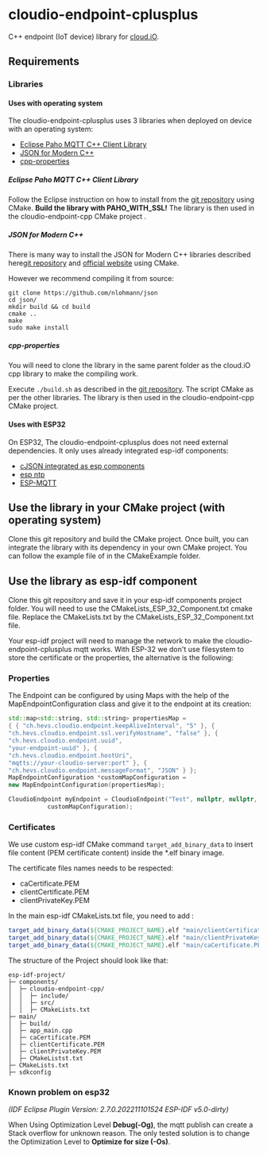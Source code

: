 # cloudio-endpoint-cplusplus
C++ endpoint (IoT device) library for [cloud.iO](https://cloudio.hevs.ch).
## Requirements

### Libraries

#### Uses with operating system
The cloudio-endpoint-cplusplus uses 3 libraries when deployed on device with an operating system:

- [Eclipse Paho MQTT C++ Client Library](https://github.com/eclipse/paho.mqtt.cpp)
- [JSON for Modern C++](https://github.com/nlohmann/json)
- [cpp-properties](https://github.com/fredyw/cpp-properties/)

##### Eclipse Paho MQTT C++ Client Library

Follow the Eclipse instruction on how to install from the [git repository](https://github.com/eclipse/paho.mqtt.cpp)
using CMake.
**Build the library with PAHO_WITH_SSL!** The library is then used in the cloudio-endpoint-cpp CMake project .

##### JSON for Modern C++

There is many way to install the JSON for Modern C++ libraries described here[git repository](https://github.com/nlohmann/json) and
[official website](https://json.nlohmann.me/integration/CMake/) using CMake.

However we recommend compiling it from source:
```
git clone https://github.com/nlohmann/json
cd json/
mkdir build && cd build
cmake ..
make
sudo make install
```


##### cpp-properties

You will need to clone the library in the same parent folder as the cloud.iO cpp library to make the compiling work.

Execute ```./build.sh``` as described in the [git repository](https://github.com/fredyw/cpp-properties/). The script
CMake as per the other libraries. The library is then used in the cloudio-endpoint-cpp CMake project.

#### Uses with ESP32
On ESP32, The cloudio-endpoint-cplusplus does not need external dependencies. It only uses already integrated esp-idf components:

- [cJSON integrated as esp components](https://github.com/DaveGamble/cJSON)
- [esp ntp](https://docs.espressif.com/projects/esp-idf/en/latest/esp32/api-reference/system/system_time.html)
- [ESP-MQTT](https://docs.espressif.com/projects/esp-idf/en/latest/esp32/api-reference/protocols/mqtt.html)

## Use the library in your CMake project (with operating system)

Clone this git repository and build the CMake project.
Once built, you can integrate the library with its dependency in your own CMake project. You can follow the example file
of in the CMakeExample folder.

## Use the library as esp-idf component
Clone this git repository and save it in your esp-idf components project folder. You will need to use the 
CMakeLists_ESP_32_Component.txt cmake file. Replace the CMakeLists.txt by the CMakeLists_ESP_32_Component.txt file. 

Your esp-idf project will need to manage the network to make the cloudio-endpoint-cplusplus mqtt works. With ESP-32 we 
don't use filesystem to store the certificate or the properties, the alternative is the following:

### Properties
The Endpoint can be configured by using Maps with the help of the MapEndpointConfiguration class and give it to the 
endpoint at its creation:
 ``` c++
std::map<std::string, std::string> propertiesMap =
{ { "ch.hevs.cloudio.endpoint.keepAliveInterval", "5" }, {
"ch.hevs.cloudio.endpoint.ssl.verifyHostname", "false" }, {
"ch.hevs.cloudio.endpoint.uuid",
"your-endpoint-uuid" }, {
"ch.hevs.cloudio.endpoint.hostUri",
"mqtts://your-cloudio-server:port" }, {
"ch.hevs.cloudio.endpoint.messageFormat", "JSON" } };
MapEndpointConfiguration *customMapConfiguration =
new MapEndpointConfiguration(propertiesMap);

CloudioEndpoint myEndpoint = CloudioEndpoint("Test", nullptr, nullptr,
			customMapConfiguration);
```

### Certificates

We use custom esp-idf CMake command ```target_add_binary_data``` to insert file content (PEM certificate content) inside 
the *.elf binary image.

The certificate files names needs to be respected:
- caCertificate.PEM
- clientCertificate.PEM
- clientPrivateKey.PEM

In the main esp-idf CMakeLists.txt file, you need to add :
```cmake
target_add_binary_data(${CMAKE_PROJECT_NAME}.elf "main/clientCertificate.PEM" TEXT)
target_add_binary_data(${CMAKE_PROJECT_NAME}.elf "main/clientPrivateKey.PEM" TEXT)
target_add_binary_data(${CMAKE_PROJECT_NAME}.elf "main/caCertificate.PEM" TEXT)
```
The structure of the Project should look like that:
```
esp-idf-project/
├─ components/
│  ├─ cloudio-endpoint-cpp/
│  │  ├─ include/
│  │  ├─ src/
│  │  ├─ CMakeLists.txt
├─ main/
│  ├─ build/
│  ├─ app_main.cpp
│  ├─ caCertificate.PEM
│  ├─ clientCertificate.PEM
│  ├─ clientPrivateKey.PEM
│  ├─ CMakeListst.txt
├─ CMakeLists.txt
├─ sdkconfig
```

### Known problem on esp32
*(IDF Eclipse Plugin Version: 2.7.0.202211101524
ESP-IDF v5.0-dirty)*

When Using Optimization Level **Debug(-Og)**, the mqtt publish can create a Stack overflow for unknown reason. 
The only tested solution is to change the Optimization Level to **Optimize for size (-Os)**.